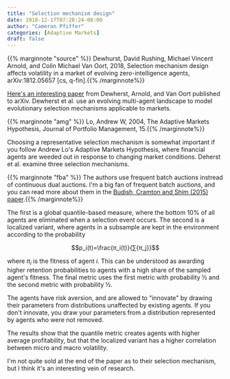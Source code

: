 ```yaml
---
title: "Selection mechanism design"
date: 2018-12-17T07:28:24-08:00
author: "Cameron Pfiffer"
categories: [Adaptive Markets]
draft: false
---
```


{{% marginnote "source" %}} Dewhurst, David Rushing, Michael Vincent Arnold, and Colin Michael Van Oort, 2018, Selection mechanism design affects volatility in a market of evolving zero-intelligence agents, arXiv:1812.05657 [cs, q-fin].{{% /marginnote%}}

[Here's an interesting paper](https://arxiv.org/abs/1812.05657) from Dewherst, Arnold, and Van Oort published to arXiv. Dewherst et al. use an evolving multi-agent landscape to model evolutionary selection mechanisms applicable to markets.

{{% marginnote "amg" %}} Lo, Andrew W, 2004, The Adaptive Markets Hypothesis, Journal of Portfolio Management, 15.{{% /marginnote%}}

Choosing a representative selection mechanism is somewhat important if you follow Andrew Lo's Adaptive Markets Hypothesis, where financial agents are weeded out in response to changing market conditions. Deherst et al. examine three selection mechanisms.

{{% marginnote "fba" %}} The authors use frequent batch auctions instread of continuous dual auctions. I'm a big fan of frequent batch auctions, and you can read more about them in the [Budish, Cramton and Shim (2015) paper](https://faculty.chicagobooth.edu/eric.budish/research/HFT-FrequentBatchAuctions.pdf).{{% /marginnote%}}

The first is a global quantile-based measure, where the bottom 10% of all agents are eliminated when a selection event occurs. The second is a localized variant, where agents in a subsample are kept in the environment according to the probability

$$p_i(t)=\frac{π_i(t)}{∑{π_j}}$$

  where $π_i$ is the fitness of agent $i$. This can be understood as awarding higher retention probabilities to agents with a high share of the sampled agent's fitness. The final metric uses the first metric with probability ½ and the second metric with probability ½.

The agents have risk aversion, and are allowed to "innovate" by drawing their parameters from distributions unaffected by existing agents. If you don't innovate, you draw your parameters from a distribution represented by agents who were not removed.

The results show that the quantile metric creates agents with higher average profitability, but that the localized variant has a higher correlation between micro and macro volatility.

I'm not quite sold at the end of the paper as to their selection mechanism, but I think it's an interesting vein of research.
